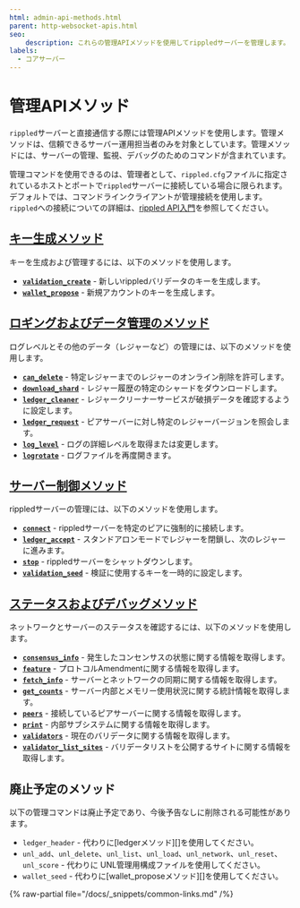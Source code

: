 ```yaml
---
html: admin-api-methods.html
parent: http-websocket-apis.html
seo:
    description: これらの管理APIメソッドを使用してrippledサーバーを管理します。
labels:
  - コアサーバー
---
```

# 管理APIメソッド

`rippled`サーバーと直接通信する際には管理APIメソッドを使用します。管理メソッドは、信頼できるサーバー運用担当者のみを対象としています。管理メソッドには、サーバーの管理、監視、デバッグのためのコマンドが含まれています。

管理コマンドを使用できるのは、管理者として、`rippled.cfg`ファイルに指定されているホストとポートで`rippled`サーバーに接続している場合に限られます。デフォルトでは、コマンドラインクライアントが管理接続を使用します。`rippled`への接続についての詳細は、[rippled API入門](../../../tutorials/http-websocket-apis/build-apps/get-started.md)を参照してください。


## [キー生成メソッド](key-generation-methods/index.md)

キーを生成および管理するには、以下のメソッドを使用します。

* **[`validation_create`](key-generation-methods/validation_create.md)** - 新しいrippledバリデータのキーを生成します。
* **[`wallet_propose`](key-generation-methods/wallet_propose.md)** - 新規アカウントのキーを生成します。


## [ロギングおよびデータ管理のメソッド](logging-and-data-management-methods/index.md)

ログレベルとその他のデータ（レジャーなど）の管理には、以下のメソッドを使用します。

* **[`can_delete`](logging-and-data-management-methods/can_delete.md)** - 特定レジャーまでのレジャーのオンライン削除を許可します。
* **[`download_shard`](logging-and-data-management-methods/download_shard.md)** - レジャー履歴の特定のシャードをダウンロードします。
* **[`ledger_cleaner`](logging-and-data-management-methods/ledger_cleaner.md)** - レジャークリーナーサービスが破損データを確認するように設定します。
* **[`ledger_request`](logging-and-data-management-methods/ledger_request.md)** - ピアサーバーに対し特定のレジャーバージョンを照会します。
* **[`log_level`](logging-and-data-management-methods/log_level.md)** - ログの詳細レベルを取得または変更します。
* **[`logrotate`](logging-and-data-management-methods/logrotate.md)** - ログファイルを再度開きます。


## [サーバー制御メソッド](server-control-methods/index.md)

rippledサーバーの管理には、以下のメソッドを使用します。

* **[`connect`](peer-management-methods/connect.md)** - rippledサーバーを特定のピアに強制的に接続します。
* **[`ledger_accept`](server-control-methods/ledger_accept.md)** - スタンドアロンモードでレジャーを閉鎖し、次のレジャーに進みます。
* **[`stop`](server-control-methods/stop.md)** - rippledサーバーをシャットダウンします。
* **[`validation_seed`](server-control-methods/validation_seed.md)** - 検証に使用するキーを一時的に設定します。


## [ステータスおよびデバッグメソッド](status-and-debugging-methods/index.md)

ネットワークとサーバーのステータスを確認するには、以下のメソッドを使用します。

* **[`consensus_info`](status-and-debugging-methods/consensus_info.md)** - 発生したコンセンサスの状態に関する情報を取得します。
* **[`feature`](status-and-debugging-methods/feature.md)** - プロトコルAmendmentに関する情報を取得します。
* **[`fetch_info`](status-and-debugging-methods/fetch_info.md)** - サーバーとネットワークの同期に関する情報を取得します。
* **[`get_counts`](status-and-debugging-methods/get_counts.md)** - サーバー内部とメモリー使用状況に関する統計情報を取得します。
* **[`peers`](peer-management-methods/peers.md)** - 接続しているピアサーバーに関する情報を取得します。
* **[`print`](status-and-debugging-methods/print.md)** - 内部サブシステムに関する情報を取得します。
* **[`validators`](status-and-debugging-methods/validators.md)** - 現在のバリデータに関する情報を取得します。
* **[`validator_list_sites`](status-and-debugging-methods/validator_list_sites.md)** - バリデータリストを公開するサイトに関する情報を取得します。


## 廃止予定のメソッド

以下の管理コマンドは廃止予定であり、今後予告なしに削除される可能性があります。

* `ledger_header` - 代わりに[ledgerメソッド][]を使用してください。
* `unl_add`、`unl_delete`、`unl_list`、`unl_load`、`unl_network`、`unl_reset`、`unl_score` - 代わりに UNL管理用構成ファイルを使用してください。
* `wallet_seed` - 代わりに[wallet_proposeメソッド][]を使用してください。

{% raw-partial file="/docs/_snippets/common-links.md" /%}
